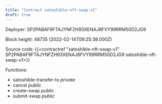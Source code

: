 ```yaml
---
title: "Contract satoshible-nft-swap-v1"
draft: true
---
```

Deployer: SP2PABAF9FTAJYNFZH93XENAJ8FVY99RRM50D2JG9


 



Block height: 48735 (2022-02-14T09:25:38.000Z)

Source code: {{<contractref "satoshible-nft-swap-v1" SP2PABAF9FTAJYNFZH93XENAJ8FVY99RRM50D2JG9 satoshible-nft-swap-v1>}}

Functions:

* satoshible-transfer-to _private_
* cancel _public_
* create-swap _public_
* submit-swap _public_
